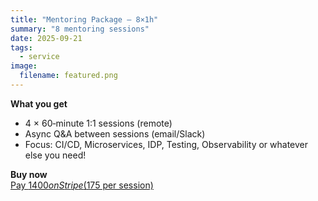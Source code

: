 ```yaml
---
title: "Mentoring Package — 8×1h"
summary: "8 mentoring sessions"
date: 2025-09-21
tags:
  - service
image:
  filename: featured.png
---
```


**What you get**
- 4 × 60‑minute 1:1 sessions (remote)
- Async Q&A between sessions (email/Slack)
- Focus: CI/CD, Microservices, IDP, Testing, Observability or whatever else you need!

**Buy now**  
<a href="https://buy.stripe.com/5kQ28k4POeT12MTaqLdjO03" class="hb-btn hb-btn-primary text-base px-4 py-2">Pay $1400 on Stripe ($175 per session)</a>
